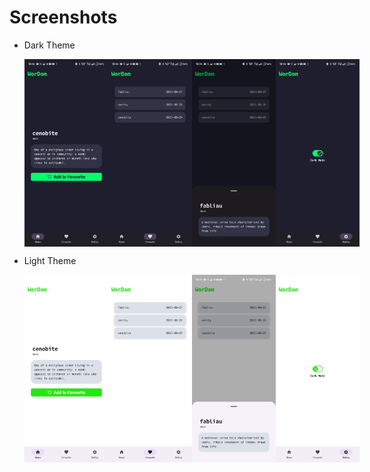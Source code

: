 # Screenshots
- Dark Theme
 
  <div style="display: flex;">
    <img src="screenshots/Screenshot_2025-08-29-10-54-03-61_91f08973af2788a72f3413f23c22772b.jpg" alt="My Awesome App Screenshot" width="150" height="300"/>
    <img src="screenshots/Screenshot_2025-08-29-10-54-21-46_91f08973af2788a72f3413f23c22772b.jpg" alt="My Awesome App Screenshot" width="150" height="300"/>
    <img src="screenshots/Screenshot_2025-08-29-10-54-55-22_91f08973af2788a72f3413f23c22772b.jpg" alt="My Awesome App Screenshot" width="150" height="300"/>
    <img src="screenshots/Screenshot_2025-08-29-10-54-36-14_91f08973af2788a72f3413f23c22772b.jpg" alt="My Awesome App Screenshot" width="150" height="300"/>
  </div>
+ Light Theme
 
  <div style="display: flex;">
    <img src="screenshots/Screenshot_2025-08-29-10-54-41-71_91f08973af2788a72f3413f23c22772b.jpg" alt="My Awesome App Screenshot" width="150" height="300"/>
    <img src="screenshots/Screenshot_2025-08-29-10-54-45-09_91f08973af2788a72f3413f23c22772b.jpg" alt="My Awesome App Screenshot" width="150" height="300"/>
    <img src="screenshots/Screenshot_2025-08-29-10-54-48-63_91f08973af2788a72f3413f23c22772b.jpg" alt="My Awesome App Screenshot" width="150" height="300"/>
    <img src="screenshots/Screenshot_2025-08-29-10-54-59-73_91f08973af2788a72f3413f23c22772b.jpg" alt="My Awesome App Screenshot" width="150" height="300"/>
  </div>
